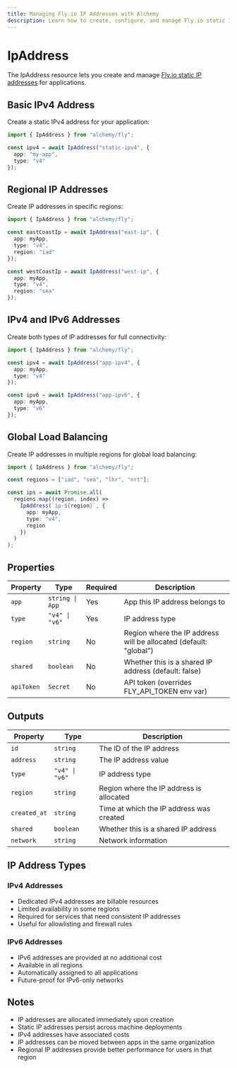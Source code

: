 ```yaml
---
title: Managing Fly.io IP Addresses with Alchemy
description: Learn how to create, configure, and manage Fly.io static IP addresses using Alchemy.
---
```


# IpAddress

The IpAddress resource lets you create and manage [Fly.io static IP addresses](https://fly.io/docs/networking/services/#dedicated-ipv4) for applications.

## Basic IPv4 Address

Create a static IPv4 address for your application:

```ts
import { IpAddress } from "alchemy/fly";

const ipv4 = await IpAddress("static-ipv4", {
  app: "my-app",
  type: "v4"
});
```

## Regional IP Addresses

Create IP addresses in specific regions:

```ts
import { IpAddress } from "alchemy/fly";

const eastCoastIp = await IpAddress("east-ip", {
  app: myApp,
  type: "v4",
  region: "iad"
});

const westCoastIp = await IpAddress("west-ip", {
  app: myApp,
  type: "v4",
  region: "sea"
});
```

## IPv4 and IPv6 Addresses

Create both types of IP addresses for full connectivity:

```ts
import { IpAddress } from "alchemy/fly";

const ipv4 = await IpAddress("app-ipv4", {
  app: myApp,
  type: "v4"
});

const ipv6 = await IpAddress("app-ipv6", {
  app: myApp,
  type: "v6"
});
```

## Global Load Balancing

Create IP addresses in multiple regions for global load balancing:

```ts
import { IpAddress } from "alchemy/fly";

const regions = ["iad", "sea", "lhr", "nrt"];

const ips = await Promise.all(
  regions.map((region, index) =>
    IpAddress(`ip-${region}`, {
      app: myApp,
      type: "v4",
      region
    })
  )
);
```

## Properties

| Property | Type | Required | Description |
|----------|------|----------|-------------|
| `app` | `string \| App` | Yes | App this IP address belongs to |
| `type` | `"v4" \| "v6"` | Yes | IP address type |
| `region` | `string` | No | Region where the IP address will be allocated (default: "global") |
| `shared` | `boolean` | No | Whether this is a shared IP address (default: false) |
| `apiToken` | `Secret` | No | API token (overrides FLY_API_TOKEN env var) |

## Outputs

| Property | Type | Description |
|----------|------|-------------|
| `id` | `string` | The ID of the IP address |
| `address` | `string` | The IP address value |
| `type` | `"v4" \| "v6"` | IP address type |
| `region` | `string` | Region where the IP address is allocated |
| `created_at` | `string` | Time at which the IP address was created |
| `shared` | `boolean` | Whether this is a shared IP address |
| `network` | `string` | Network information |

## IP Address Types

### IPv4 Addresses
- Dedicated IPv4 addresses are billable resources
- Limited availability in some regions
- Required for services that need consistent IP addresses
- Useful for allowlisting and firewall rules

### IPv6 Addresses
- IPv6 addresses are provided at no additional cost
- Available in all regions
- Automatically assigned to all applications
- Future-proof for IPv6-only networks

## Notes

- IP addresses are allocated immediately upon creation
- Static IP addresses persist across machine deployments
- IPv4 addresses have associated costs
- IP addresses can be moved between apps in the same organization
- Regional IP addresses provide better performance for users in that region